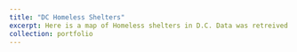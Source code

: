 ```yaml
---
title: "DC Homeless Shelters"
excerpt: Here is a map of Homeless shelters in D.C. Data was retreived from ArcGIS hub. "Map<br/><img src='/images/slayyyy.png'>"
collection: portfolio
---
```


